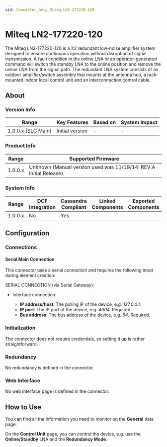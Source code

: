 ```yaml
---
uid: Connector_help_Miteq_LN2-177220-120
---
```


# Miteq LN2-177220-120

The Miteq LN2-177220-120 is a 1:2 redundant low-noise amplifier system designed to ensure continuous operation without disruption of signal transmission. A fault condition in the online LNA or an operator-generated command will switch the standby LNA to the online position and remove the online LNA from the signal path. The redundant LNA system consists of an outdoor amplifier/switch assembly that mounts at the antenna hub, a rack-mounted indoor local control unit and an interconnection control cable.

## About

### Version Info

| Range                | Key Features     | Based on     | System Impact     |
|----------------------|------------------|--------------|-------------------|
| 1.0.0.x [SLC Main]   | Initial version  | -            | -                 |

### Product Info

| Range     | Supported Firmware                                                |
|-----------|-------------------------------------------------------------------|
| 1.0.0.x   | Unknown (Manual version used was 11/19/14: REV.A Initial Release) |

### System Info

| Range     | DCF Integration     | Cassandra Compliant     | Linked Components     | Exported Components     |
|-----------|---------------------|-------------------------|-----------------------|-------------------------|
| 1.0.0.x   | No                  | Yes                     | -                     | -                       |

## Configuration

### Connections

#### Serial Main Connection

This connector uses a serial connection and requires the following input during element creation:

SERIAL CONNECTION (via Serial Gateway):

- Interface connection:

  - **IP address/host**: The polling IP of the device, e.g. *127.0.0.1*.
  - **IP port**: The IP port of the device, e.g. *4004.* Required.
  - **Bus address**: The bus address of the device, e.g. *64*. Required.

### Initialization

The connector does not require credentials, so setting it up is rather straightforward.

### Redundancy

No redundancy is defined in the connector.

### Web Interface

No web interface page is defined in the connector.

## How to Use

You can find all the information you need to monitor on the **General** data page.

On the **Control Unit** page, you can control the device, e.g. use the **Online/Standby** LNA and the **Redundancy Mode**.
